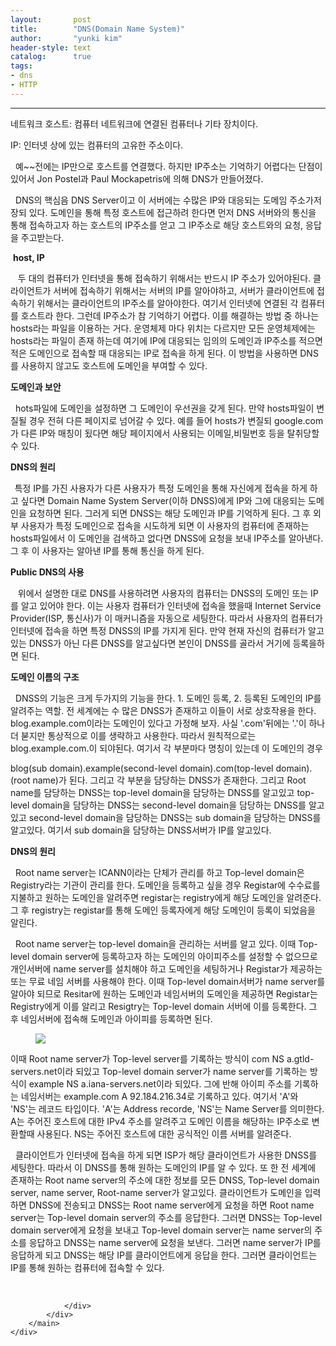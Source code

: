 ```yaml
---
layout:       post
title:        "DNS(Domain Name System)"
author:       "yunki kim"
header-style: text
catalog:      true
tags: 
- dns
- HTTP
---
```


<head></head>
<body id="tt-body-page" class="">
<div id="wrap" class="wrap-right">
    <div id="container">
        <main class="main ">
            <div class="area-main">
                <div class="area-view">
                    <div class="article-header"></div>
                    <hr>
                    <div class="article-view">
                        <div class="contents_style">
                            <p>네트워크 호스트: 컴퓨터 네트워크에 연결된 컴퓨터나 기타 장치이다.</p>
<p>IP: 인터넷 상에 있는 컴퓨터의 고유한 주소이다.&nbsp;</p>
<p>&nbsp; 예~~전에는 IP만으로 호스트를 연결했다. 하지만 IP주소는 기억하기 어렵다는 단점이 있어서 Jon Postel과 Paul Mockapetris에 의해 DNS가 만들어졌다.&nbsp;</p>
<p>&nbsp; DNS의 핵심음 DNS Server이고 이 서버에는 수많은 IP와 대응되는 도메임 주소가저장되 있다. 도메인을 통해 특정 호스트에 접근하려 한다면 먼저 DNS 서버와의 통신을 통해 접속하고자 하는 호스트의 IP주소를 얻고 그 IP주소로 해당 호스트와의 요청, 응답을 주고받는다.</p>
<p>&nbsp;<b>host, IP</b></p>
<p>&nbsp; &nbsp;두 대의 컴퓨터가 인터넷을 통해 접속하기 위해서는 반드시 IP 주소가 있어야된다. 클라이언트가 서버에 접속하기 위해서는 서버의 IP를 알아야하고, 서버가 클라이언트에 접속하기 위해서는 클라이언트의 IP주소를 알아야한다. 여기서 인터넷에 연결된 각 컴퓨터를 호스트라 한다. 그런데 IP주소가 참 기억하기 어렵다. 이를 해결하는 방법 중 하나는 hosts라는 파일을 이용하는 거다. 운영체제 마다 위치는 다르지만 모든 운영체제에는 hosts라는 파일이 존재 하는데 여기에 IP에 대응되는 임의의 도메인과 IP주소를 적으면 적은 도메인으로 접속할 때 대응되는 IP로 접속을 하게 된다. 이 방법을 사용하면 DNS를 사용하지 않고도 호스트에 도메인을 부여할 수 있다.&nbsp;</p>
<p><b>도메인과 보안</b></p>
<p>&nbsp; hots파일에 도메인을 설정하면 그 도메인이 우선권을 갖게 된다. 만약 hosts파일이 변질될 경우 전혀 다른 페이지로 넘어갈 수 있다. 예를 들어 hosts가 변질되 google.com가 다른 IP와 매칭이 됬다면 해당 페이지에서 사용되는 이메일,비밀번호 등을 탈취당할 수 있다.&nbsp;</p>
<p><b>DNS의 원리</b></p>
<p><b>&nbsp;&nbsp;</b>특정 IP를 가진 사용자가 다른 사용자가 특정 도메인을 통해 자신에게 접속을 하게 하고 싶다면 Domain Name System Server(이하 DNSS)에게 IP와 그에 대응되는 도메인을 요청하면 된다. 그러게 되면 DNSS는 해당 도메인과 IP를 기억하게 된다. 그 후 외부 사용자가 특정 도메인으로 접속을 시도하게 되면 이 사용자의 컴퓨터에 존재하는 hosts파일에서 이 도메인을 검색하고 없다면 DNSS에 요청을 보내 IP주소를 알아낸다. 그 후 이 사용자는 알아낸 IP를 통해 통신을 하게 된다.&nbsp;</p>
<p><b>Public DNS의 사용</b></p>
<p>&nbsp; &nbsp;위에서 설명한 대로 DNS를 사용하려면 사용자의 컴퓨터는 DNSS의 도메인 또는 IP를 알고 있어야 한다. 이는 사용자 컴퓨터가 인터넷에 접속을 했을때 Internet Service Provider(ISP, 통신사)가 이 매커니즘을 자동으로 세팅한다. 따라서 사용자의 컴퓨터가 인터넷에 접속을 하면 특정 DNSS의 IP를 가지게 된다. 만약 현재 자신의 컴퓨터가 알고있는 DNSS가 아닌 다른 DNSS를 알고싶다면 본인이 DNSS를 골라서 거기에 등록을하면 된다.&nbsp; &nbsp;&nbsp;</p>
<p><b>도메인 이름의 구조</b></p>
<p>&nbsp; DNSS의 기능은 크게 두가지의 기능을 한다. 1. 도메인 등록, 2. 등록된 도메인의 IP를 알려주는 역할. 전 세계에는 수 많은 DNSS가 존재하고 이들이 서로 상호작용을 한다. blog.example.com이라는 도메인이 있다고 가정해 보자. 사실 '.com'뒤에는 '.'이 하나 더 붇지만 통상적으로 이를 생략하고 사용한다. 따라서 원칙적으로는 blog.example.com.이 되야된다. 여기서 각 부분마다 명칭이 있는데 이 도메인의 경우</p>
<p>blog(sub domain).example(second-level domain).com(top-level domain).(root name)가 된다. 그리고 각 부분을 담당하는 DNSS가 존재한다. 그리고 Root name를 담당하는 DNSS는 top-level domain을 담당하는 DNSS를 알고있고 top-level domain을 담당하는 DNSS는 second-level domain을 담당하는 DNSS를 알고있고 second-level domain을 담당하는 DNSS는 sub domain을 담당하는 DNSS를 알고있다. 여기서 sub domain을 담당하는 DNSS서버가 IP를 알고있다.</p>
<p><b>DNS의 원리</b></p>
<p>&nbsp; Root name server는 ICANN이라는 단체가 관리를 하고 Top-level domain은 Registry라는 기관이 관리를 한다. 도메인을 등록하고 싶을 경우 Registar에 수수료를 지불하고 원하는 도메인을 알려주면 registar는 registry에게 해당 도메인을 알려준다. 그 후 registry는 registar를 통해 도메인 등록자에게 해당 도메인이 등록이 되었음을 알린다.</p>
<p>&nbsp; Root name server는 top-level domain을 관리하는 서버를 알고 있다. 이때 Top-level domain server에 등록하고자 하는 도메인의 아이피주소를 설정할 수 없으므로 개인서버에 name server를 설치해야 하고 도메인을 세팅하거나 Registar가 제공하는 또는 무료 네임 서버를 사용해야 한다. 이때 Top-level domain서버가 name server를 알아야 되므로 Resitar에 원하는 도메인과 네임서버의 도메인을 제공하면 Registar는 Registry에게 이를 알리고 Resigtry는 Top-level domain 서버에 이를 등록한다. 그 후 네임서버에 접속해 도메인과 아이피를 등록하면 된다.&nbsp;</p>
<p></p><figure class="imageblock alignCenter" data-origin-width="0" data-origin-height="0" data-ke-mobilestyle="widthContent">
    <span data-lightbox="lightbox">
        <img src="/img/RE5TKERvbWFpbiBOYW1lIFN5c3RlbSk=/img.png" data-origin-width="0" data-origin-height="0" data-ke-mobilestyle="widthContent">
    </span>
    <figcaption></figcaption>
</figure><p></p>
<p>이때 Root name server가 Top-level server를 기록하는 방식이 com NS a.gtld-servers.net이라 되있고 Top-level domain server가 name server를 기록하는 방식이 example NS a.iana-servers.net이라 되있다. 그에 반해 아이피 주소를 기록하는 네임서버는 example.com A 92.184.216.34로 기록하고 있다. 여기서 'A'와 'NS'는 레코드 타입이다. 'A'는 Address recorde, 'NS'는 Name Server를 의미한다. A는 주어진 호스트에 대한 IPv4 주소를 알려주고 도메인 이름을 해당하는 IP주소로 변환할때 사용된다. NS는 주어진 호스트에 대한 공식적인 이름 서버를 알려준다.&nbsp;</p>
<p>&nbsp; 클라이언트가 인터넷에 접속을 하게 되면 ISP가 해당 클라이언트가 사용한 DNSS를 세팅한다. 따라서 이 DNSS를 통해 원하는 도메인의 IP를 알 수 있다. 또 한 전 세계에 존재하는 Root name server의 주소에 대한 정보를 모든 DNSS, Top-level domain server, name server, Root-name server가 알고있다. 클라이언트가 도메인을 입력하면 DNSS에 전송되고 DNSS는 Root name server에게 요청을 하면 Root name server는 Top-level domain server의 주소를 응답한다. 그러면 DNSS는 Top-level domain server에게 요청을 보내고 Top-level domain server는 name server의 주소를 응답하고 DNSS는 name server에 요청을 보낸다. 그러면 name server가 IP를 응답하게 되고 DNSS는 해당 IP를 클라이언트에게 응답을 한다. 그러면 클라이언트는 IP를 통해 원하는 컴퓨터에 접속할 수 있다.</p>
                        </div>
                        <br>
                        <div class="tags"></div>
                    </div>
                    
                </div>
            </div>
        </main>
    </div>
</div>


</body>